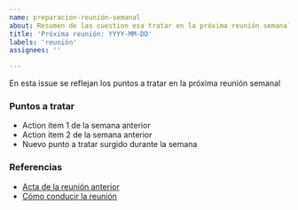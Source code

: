 ```yaml
---
name: preparacion-reunión-semanal
about: Resumen de las cuestion esa tratar en la próxima reunión semanal
title: 'Próxima reunión: YYYY-MM-DD'
labels: 'reunión'
assignees: ''

---
```


En esta issue se reflejan los puntos a tratar en la próxima reunión semanal 

### Puntos a tratar

<!-- Action items de la reunión anterior + nuevos puntos a tratar que surjan durante la semana -->

* Action item 1 de la semana anterior
* Action item 2 de la semana anterior
* Nuevo punto a tratar surgido durante la semana

### Referencias

* [Acta de la reunión anterior](../blob/master/log/2019-06-12.md)
* [Cómo conducir la reunión](../blob/master/docs/reuniones-semanales.md)
